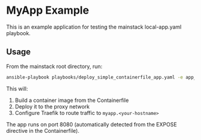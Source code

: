 # MyApp Example

This is an example application for testing the mainstack local-app.yaml playbook.

## Usage

From the mainstack root directory, run:

```bash
ansible-playbook playbooks/deploy_simple_containerfile_app.yaml -e app_dir=$PWD/examples/myapp
```

This will:
1. Build a container image from the Containerfile
2. Deploy it to the proxy network
3. Configure Traefik to route traffic to `myapp.<your-hostname>`

The app runs on port 8080 (automatically detected from the EXPOSE directive in the Containerfile).